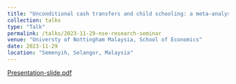 ```yaml
---
title: "Unconditional cash transfers and child schooling: a meta-analysis"
collection: talks
type: "Talk"
permalink: /talks/2023-11-29-nse-research-seminar
venue: "Universty of Nottingham Malaysia, School of Economics"
date: 2023-11-29
location: "Semenyih, Selangor, Malaysia"
---
```


[Presentation-slide.pdf](http://hansonchongzz.github.io/files/2023-11-29-nse-research-seminar.pdf)
